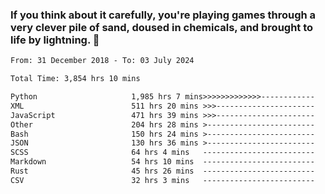 ### If you think about it carefully, you're playing games through a very clever pile of sand, doused in chemicals, and brought to life by lightning.  👋


<!--START_SECTION:waka-->

```txt
From: 31 December 2018 - To: 03 July 2024

Total Time: 3,854 hrs 10 mins

Python                     1,985 hrs 7 mins>>>>>>>>>>>>>------------   51.51 %
XML                        511 hrs 20 mins >>>----------------------   13.27 %
JavaScript                 471 hrs 39 mins >>>----------------------   12.24 %
Other                      204 hrs 28 mins >------------------------   05.31 %
Bash                       150 hrs 24 mins >------------------------   03.90 %
JSON                       130 hrs 36 mins >------------------------   03.39 %
SCSS                       64 hrs 4 mins   -------------------------   01.66 %
Markdown                   54 hrs 10 mins  -------------------------   01.41 %
Rust                       45 hrs 26 mins  -------------------------   01.18 %
CSV                        32 hrs 3 mins   -------------------------   00.83 %
```

<!--END_SECTION:waka-->

